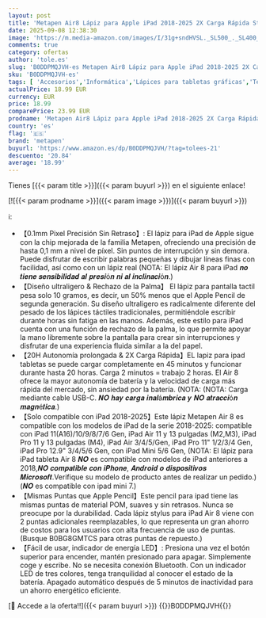 ```yaml
---
layout: post
title: 'Metapen Air8 Lápiz para Apple iPad 2018-2025 2X Carga Rápida Stylus Pencil Compatible con iPad 6/7/8/9/10/11 A16 Mini 5/6 Air 3/4/5/M2/M3 Pro M4/11/12.9/13" Rechazo de Palma Precisión de Píxel'
date: 2025-09-08 12:38:30
image: 'https://m.media-amazon.com/images/I/31g+sndHVSL._SL500_._SL400_.jpg'
comments: true
category: ofertas
author: 'tole.es'
slug: 'B0DDPMQJVH-es Metapen Air8 Lápiz para Apple iPad 2018-2025 2X Carga...'
sku: 'B0DDPMQJVH-es'
tags: [ 'Accesorios','Informática','Lápices para tabletas gráficas','Teclados, ratones y periféricos de entrada','apple','ipad','metapen','🇪🇸', ]
actualPrice: 18.99 EUR
currency: EUR
price: 18.99
comparePrice: 23.99 EUR
prodname: 'Metapen Air8 Lápiz para Apple iPad 2018-2025 2X Carga Rápida Stylus Pencil Compatible con iPad 6/7/8/9/10/11 A16 Mini 5/6 Air 3/4/5/M2/M3 Pro M4/11/12.9/13" Rechazo de Palma Precisión de Píxel'
country: 'es'
flag: '🇪🇸'
brand: 'metapen'
buyurl: 'https://www.amazon.es/dp/B0DDPMQJVH/?tag=tolees-21'
descuento: '20.84'
average: '18.99'
---
```


Tienes [{{< param title >}}]({{< param buyurl >}}) en el siguiente enlace!

[![{{< param prodname >}}]({{< param image >}})]({{< param buyurl >}})

ℹ️:

- 【0.1mm Pixel Precisión Sin Retraso】: El lápiz para iPad de Apple sigue con la chip mejorada de la familia Metapen, ofreciendo una precisión de hasta 0,1 mm a nivel de píxel. Sin puntos de interrupción y sin demora. Puede disfrutar de escribir palabras pequeñas y dibujar líneas finas con facilidad, así como con un lápiz real (NOTA: El lápiz Air 8 para iPad 𝒏𝒐 𝒕𝒊𝒆𝒏𝒆 𝒔𝒆𝒏𝒔𝒊𝒃𝒊𝒍𝒊𝒅𝒂𝒅 𝒂𝒍 𝒑𝒓𝒆𝒔𝒊ó𝒏 𝒏𝒊 𝒂𝒍 𝒊𝒏𝒄𝒍𝒊𝒏𝒂𝒄𝒊ó𝒏.)
- 【Diseño ultraligero & Rechazo de la Palma】 El lápiz para pantalla tactil pesa solo 10 gramos, es decir, un 50% menos que el Apple Pencil de segunda generación. Su diseño ultraligero es radicalmente diferente del pesado de los lápices táctiles tradicionales, permitiéndole escribir durante horas sin fatiga en las manos. Además, este estilo para iPad cuenta con una función de rechazo de la palma, lo que permite apoyar la mano libremente sobre la pantalla para crear sin interrupciones y disfrutar de una experiencia fluida similar a la del papel.
- 【20H Autonomía prolongada & 2X Carga Rápida】EL lapiz para ipad tabletas se puede cargar completamente en 45 minutos y funcionar durante hasta 20 horas. Carga 2 minutos = trabajo 2 horas. El Air 8 ofrece la mayor autonomía de batería y la velocidad de carga más rápida del mercado, sin ansiedad por la batería. (NOTA: (NOTA: Carga mediante cable USB-C. 𝑵𝑶 𝒉𝒂𝒚 𝒄𝒂𝒓𝒈𝒂 𝒊𝒏𝒂𝒍á𝒎𝒃𝒓𝒊𝒄𝒂 𝒚 𝑵𝑶 𝒂𝒕𝒓𝒂𝒄𝒄𝒊ó𝒏 𝒎𝒂𝒈𝒏é𝒕𝒊𝒄𝒂.)
- 【Solo compatible con iPad 2018-2025】Este lápiz Metapen Air 8 es compatible con los modelos de iPad de la serie 2018-2025: compatible con iPad 11(A16)/10/9/8/7/6 Gen, iPad Air 11 y 13 pulgadas (M2,M3), iPad Pro 11 y 13 pulgadas (M4), iPad Air 3/4/5/Gen, iPad Pro 11" 1/2/3/4 Gen, iPad Pro 12.9" 3/4/5/6 Gen, con iPad Mini 5/6 Gen, (NOTA: El lápiz para iPad tableta Air 8 𝑵𝑶 es compatible con modelos de iPad anteriores a 2018,𝑵𝑶 𝒄𝒐𝒎𝒑𝒂𝒕𝒊𝒃𝒍𝒆 𝒄𝒐𝒏 𝒊𝑷𝒉𝒐𝒏𝒆, 𝑨𝒏𝒅𝒓𝒐𝒊𝒅 𝒐 𝒅𝒊𝒔𝒑𝒐𝒔𝒊𝒕𝒊𝒗𝒐𝒔 𝑴𝒊𝒄𝒓𝒐𝒔𝒐𝒇𝒕.Verifique su modelo de producto antes de realizar un pedido.)(𝑵𝑶 es compatible con ipad mini 7.)
- 【Mismas Puntas que Apple Pencil】Este pencil para ipad tiene las mismas puntas de material POM, suaves y sin retrasos. Nunca se preocupe por la durabilidad. Cada lápiz stylus para iPad Air 8 viene con 2 puntas adicionales reemplazables, lo que representa un gran ahorro de costos para los usuarios con alta frecuencia de uso de puntas.(Busque B0BG8GMTCS para otras puntas de repuesto.)
- 【Fácil de usar, indicador de energía LED】: Presiona una vez el botón superior para encender, mantén presionado para apagar. Simplemente coge y escribe. No se necesita conexión Bluetooth. Con un indicador LED de tres colores, tenga tranquilidad al conocer el estado de la batería. Apagado automático después de 5 minutos de inactividad para un ahorro energético eficiente.

[🛒 Accede a la oferta!!]({{< param buyurl >}})
{{<world>}}B0DDPMQJVH{{</world>}}
